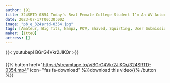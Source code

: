 ```yaml
---
author: j91
title: 324SRTD-0354 Today’s Real Female College Student I’m An AV Actor, But Would You Like To Take A POV?
date: 2023-07-17T00:30:00Z
image: "pb_e_324srtd-0354.jpg"
tags: [Amateur, Big Tits, Nampa, POV, Shaved, Squirting, User Submission]
maker: [ItteQ]
actress: []
---
```



{{< youtubepl BGrG4Vkr2JIKQr >}}
###

{{% button href="https://streamtape.to/v/BGrG4Vkr2JIKQr/324SRTD-0354.mp4" icon="fas fa-download" %}}download this video{{% /button %}}

